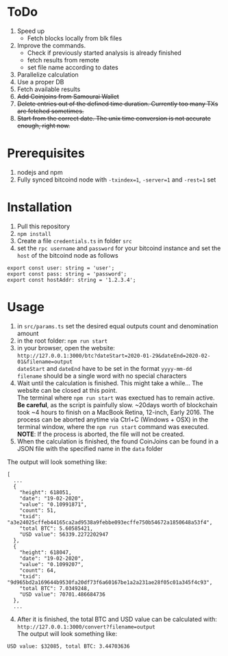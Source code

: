 # ToDo

1. Speed up
   - Fetch blocks locally from blk files
2. Improve the commands.
   - Check if previously started analysis is already finished
   - fetch results from remote
   - set file name according to dates
3. Parallelize calculation
4. Use a proper DB
5. Fetch available results
6. ~~Add Coinjoins from Samourai Wallet~~
7. ~~Delete entries out of the defined time duration. Currently too many TXs are fetched sometimes.~~
8. ~~Start from the correct date. The unix time conversion is not accurate enough, right now.~~

# Prerequisites

1. nodejs and npm
2. Fully synced bitcoind node with `-txindex=1`, `-server=1` and `-rest=1` set

# Installation

1. Pull this repository
2. `npm install`
3. Create a file `credentials.ts` in folder `src`
4. set the `rpc username` and `password` for your bitcoind instance and set the `host` of the bitcoind node as follows

```
export const user: string = 'user';
export const pass: string = 'password';
export const hostAddr: string = '1.2.3.4';
```

# Usage

1. in `src/params.ts` set the desired equal outputs count and denomination amount
2. in the root folder: `npm run start`
3. in your browser, open the website:  
   `http://127.0.0.1:3000/btc?dateStart=2020-01-29&dateEnd=2020-02-01&filename=output`  
   `dateStart` and `dateEnd` have to be set in the format `yyyy-mm-dd`  
   `filename` should be a single word with no special characters
4. Wait until the calculation is finished. This might take a while... The website can be closed at this point.  
   The terminal where `npm run start` was exectued has to remain active.  
   **Be careful**, as the script is painfully slow. ~20days worth of blockchain took ~4 hours to finish on a MacBook Retina, 12-inch, Early 2016. The process can be aborted anytime via Ctrl+C (Windows + OSX) in the terminal window, where the `npm run start` command was executed.  
   **NOTE**: If the process is aborted, the file will not be created.
5. When the calculation is finished, the found CoinJoins can be found in a JSON file with the specified name in the `data` folder

The output will look something like:

```
[
  ...
  {
    "height": 618051,
    "date": "19-02-2020",
    "value": "0.10991871",
    "count": 51,
    "txid": "a3e24025cffeb44165ca2ad9538a9febbe093ecffe750b54672a1850648a53f4",
    "total BTC": 5.60585421,
    "USD value": 56339.2272202947
  },
  {
    "height": 618047,
    "date": "19-02-2020",
    "value": "0.1099207",
    "count": 64,
    "txid": "9d965bd2a169644b9530fa20df73f6a60167be1a2a231ae28f05c01a345f4c93",
    "total BTC": 7.0349248,
    "USD value": 70701.486684736
  },
  ...
```

4. After it is finished, the total BTC and USD value can be calculated with:  
    `http://127.0.0.1:3000/convert?filename=output`  
   The output will look something like:

```
USD value: $32085, total BTC: 3.44703636
```
